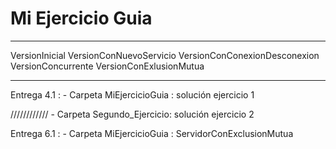 # Mi Ejercicio Guia

********************************
VersionInicial
VersionConNuevoServicio
VersionConConexionDesconexion
VersionConcurrente
VersionConExlusionMutua

********************************

Entrega 4.1 : - Carpeta MiEjercicioGuia : solución ejercicio 1

////////////  - Carpeta Segundo_Ejercicio: solución ejercicio 2 

Entrega 6.1 : - Carpeta MiEjercicioGuia : ServidorConExclusionMutua



